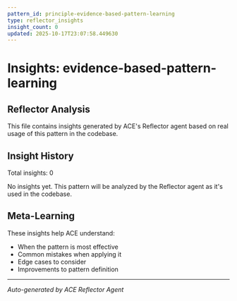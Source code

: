 ```yaml
---
pattern_id: principle-evidence-based-pattern-learning
type: reflector_insights
insight_count: 0
updated: 2025-10-17T23:07:58.449630
---
```

# Insights: evidence-based-pattern-learning

## Reflector Analysis

This file contains insights generated by ACE's Reflector agent based on real usage of this pattern in the codebase.

## Insight History

Total insights: 0

No insights yet. This pattern will be analyzed by the Reflector agent as it's used in the codebase.

## Meta-Learning

These insights help ACE understand:
- When the pattern is most effective
- Common mistakes when applying it
- Edge cases to consider
- Improvements to pattern definition

---

*Auto-generated by ACE Reflector Agent*
